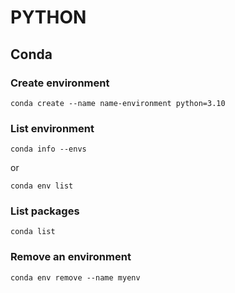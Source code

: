 # PYTHON

## Conda

### Create environment

```
conda create --name name-environment python=3.10
```

### List environment

```
conda info --envs
```

or

```
conda env list
```

### List packages
```
conda list
```

### Remove an environment
```
conda env remove --name myenv
```